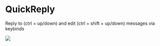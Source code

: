 # QuickReply

Reply to (ctrl + up/down) and edit (ctrl + shift + up/down) messages via keybinds

![](https://github.com/Tally-gay/Tallycord/assets/55940580/df79a27a-6529-4c70-8870-3c17d3637e4f)

